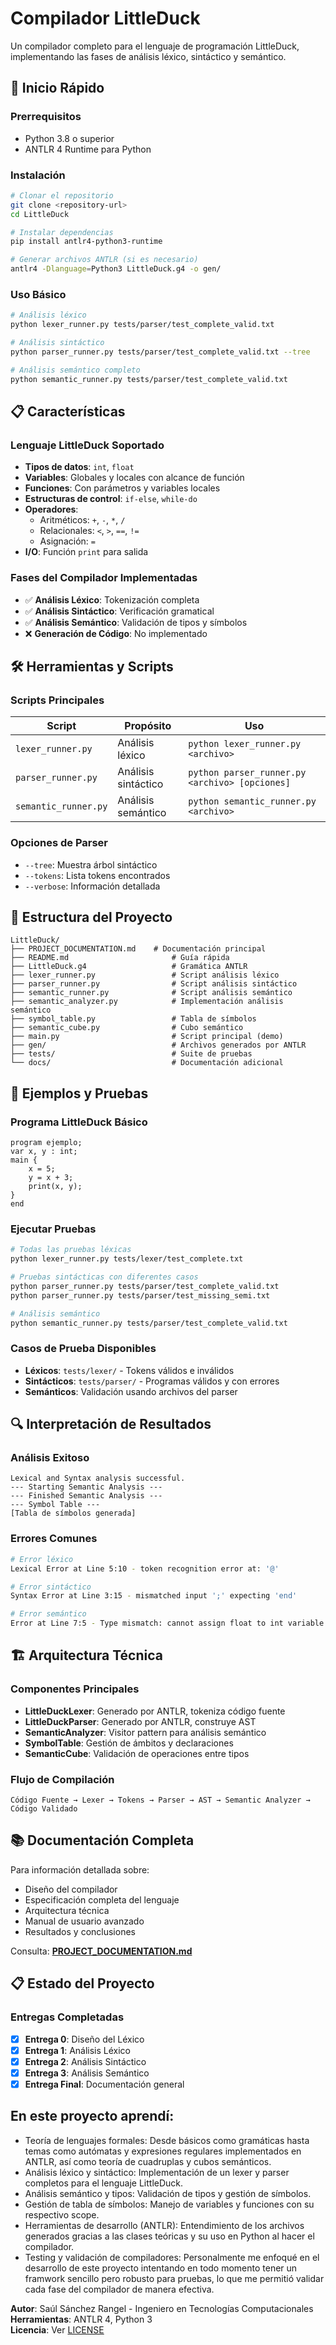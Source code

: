 # Compilador LittleDuck

Un compilador completo para el lenguaje de programación LittleDuck, implementando las fases de análisis léxico, sintáctico y semántico.

## 🚀 Inicio Rápido

### Prerrequisitos
- Python 3.8 o superior
- ANTLR 4 Runtime para Python

### Instalación
```bash
# Clonar el repositorio
git clone <repository-url>
cd LittleDuck

# Instalar dependencias
pip install antlr4-python3-runtime

# Generar archivos ANTLR (si es necesario)
antlr4 -Dlanguage=Python3 LittleDuck.g4 -o gen/
```

### Uso Básico
```bash
# Análisis léxico
python lexer_runner.py tests/parser/test_complete_valid.txt

# Análisis sintáctico
python parser_runner.py tests/parser/test_complete_valid.txt --tree

# Análisis semántico completo
python semantic_runner.py tests/parser/test_complete_valid.txt
```

## 📋 Características

### Lenguaje LittleDuck Soportado
- **Tipos de datos**: `int`, `float`
- **Variables**: Globales y locales con alcance de función
- **Funciones**: Con parámetros y variables locales
- **Estructuras de control**: `if-else`, `while-do`
- **Operadores**: 
  - Aritméticos: `+`, `-`, `*`, `/`
  - Relacionales: `<`, `>`, `==`, `!=`
  - Asignación: `=`
- **I/O**: Función `print` para salida

### Fases del Compilador Implementadas
- ✅ **Análisis Léxico**: Tokenización completa
- ✅ **Análisis Sintáctico**: Verificación gramatical
- ✅ **Análisis Semántico**: Validación de tipos y símbolos
- ❌ **Generación de Código**: No implementado

## 🛠️ Herramientas y Scripts

### Scripts Principales

| Script | Propósito | Uso |
|--------|-----------|-----|
| `lexer_runner.py` | Análisis léxico | `python lexer_runner.py <archivo>` |
| `parser_runner.py` | Análisis sintáctico | `python parser_runner.py <archivo> [opciones]` |
| `semantic_runner.py` | Análisis semántico | `python semantic_runner.py <archivo>` |

### Opciones de Parser
- `--tree`: Muestra árbol sintáctico
- `--tokens`: Lista tokens encontrados
- `--verbose`: Información detallada

## 📁 Estructura del Proyecto

```
LittleDuck/
├── PROJECT_DOCUMENTATION.md    # Documentación principal
├── README.md                       # Guía rápida
├── LittleDuck.g4                   # Gramática ANTLR
├── lexer_runner.py                 # Script análisis léxico
├── parser_runner.py                # Script análisis sintáctico
├── semantic_runner.py              # Script análisis semántico
├── semantic_analyzer.py            # Implementación análisis semántico
├── symbol_table.py                 # Tabla de símbolos
├── semantic_cube.py                # Cubo semántico
├── main.py                         # Script principal (demo)
├── gen/                            # Archivos generados por ANTLR
├── tests/                          # Suite de pruebas
└── docs/                           # Documentación adicional
```

## 🧪 Ejemplos y Pruebas

### Programa LittleDuck Básico
```
program ejemplo;
var x, y : int;
main {
    x = 5;
    y = x + 3;
    print(x, y);
}
end
```

### Ejecutar Pruebas
```bash
# Todas las pruebas léxicas
python lexer_runner.py tests/lexer/test_complete.txt

# Pruebas sintácticas con diferentes casos
python parser_runner.py tests/parser/test_complete_valid.txt
python parser_runner.py tests/parser/test_missing_semi.txt

# Análisis semántico
python semantic_runner.py tests/parser/test_complete_valid.txt
```

### Casos de Prueba Disponibles
- **Léxicos**: `tests/lexer/` - Tokens válidos e inválidos
- **Sintácticos**: `tests/parser/` - Programas válidos y con errores
- **Semánticos**: Validación usando archivos del parser

## 🔍 Interpretación de Resultados

### Análisis Exitoso
```
Lexical and Syntax analysis successful.
--- Starting Semantic Analysis ---
--- Finished Semantic Analysis ---
--- Symbol Table ---
[Tabla de símbolos generada]
```

### Errores Comunes
```bash
# Error léxico
Lexical Error at Line 5:10 - token recognition error at: '@'

# Error sintáctico  
Syntax Error at Line 3:15 - mismatched input ';' expecting 'end'

# Error semántico
Error at Line 7:5 - Type mismatch: cannot assign float to int variable
```

## 🏗️ Arquitectura Técnica

### Componentes Principales
- **LittleDuckLexer**: Generado por ANTLR, tokeniza código fuente
- **LittleDuckParser**: Generado por ANTLR, construye AST
- **SemanticAnalyzer**: Visitor pattern para análisis semántico
- **SymbolTable**: Gestión de ámbitos y declaraciones
- **SemanticCube**: Validación de operaciones entre tipos

### Flujo de Compilación
```
Código Fuente → Lexer → Tokens → Parser → AST → Semantic Analyzer → Código Validado
```

## 📚 Documentación Completa

Para información detallada sobre:
- Diseño del compilador
- Especificación completa del lenguaje
- Arquitectura técnica
- Manual de usuario avanzado
- Resultados y conclusiones

Consulta: **[PROJECT_DOCUMENTATION.md](PROJECT_DOCUMENTATION.md)**

## 📋 Estado del Proyecto

### Entregas Completadas
- [x] **Entrega 0**: Diseño del Léxico
- [x] **Entrega 1**: Análisis Léxico  
- [x] **Entrega 2**: Análisis Sintáctico
- [x] **Entrega 3**: Análisis Semántico
- [x] **Entrega Final**: Documentación general

## En este proyecto aprendí:
- Teoría de lenguajes formales: Desde básicos como gramáticas hasta temas como autómatas y expresiones regulares implementados en ANTLR, así como teoría de cuadruplas y cubos semánticos.
- Análisis léxico y sintáctico: Implementación de un lexer y parser completos para el lenguaje LittleDuck.
- Análisis semántico y tipos: Validación de tipos y gestión de símbolos.
- Gestión de tabla de símbolos: Manejo de variables y funciones con su respectivo scope.
- Herramientas de desarrollo (ANTLR): Entendimiento de los archivos generados gracias a las clases teóricas y su uso en Python al hacer el compilador.
- Testing y validación de compiladores: Personalmente me enfoqué en el desarrollo de este proyecto intentando en todo momento tener un framwork sencillo pero robusto para pruebas, lo que me permitió validar cada fase del compilador de manera efectiva.

**Autor**: Saúl Sánchez Rangel - Ingeniero en Tecnologías Computacionales  
**Herramientas**: ANTLR 4, Python 3  
**Licencia**: Ver [LICENSE](LICENSE)
